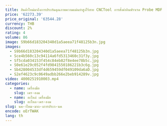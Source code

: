 ```yaml
---
title: สินค้าใหม่มาถึงการประกันคุณภาพความแม่นยําสูงไร้สาย CNCTool การตั้งค่าอินฟราเรด Probe MDP40 สําหรับวิศวกรและร้านค้าเครื่องจักร
price: '62273.39'
price_original: '63544.28'
currency: THB
discount: 2%
rating: 4
volume: 86
image: S9b66d183204340d1a5aeea71f48125b3n.jpg
images:
  - S9b66d183204340d1a5aeea71f48125b3n.jpg
  - Sce4b560c13c94114a6fd5313460c31f3y.jpg
  - Sf5cda034153f454c84eb82f8e4ee78b5c.jpg
  - S0e61e29c052f4fd9841550186221b3c6g.jpg
  - Sb428004533df4d659459df049109da6aD.jpg
  - S2ef4623c9c0649adbb266e2beb914289v.jpg
video: 4000251910003.mp4
categories:
  - name: เครื่องมือ
    slug: เคร-องม
  - name: อะไหล่ เครื่องมือ
    slug: อะไหล-เคร-องม
slug: นค-าใหม-มาถ-งการประก-นค
encode: oErTWAK
lang: th
---
```

  